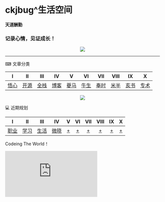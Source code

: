 # ckjbug^生活空间
**天道酬勤**  

### 记录心情，见证成长！

<div align="center">
    <img src="https://raw.githubusercontent.com/ckjbug/xiaokui/master/image/ckjbug.png"> 
</div>

------

⌨ 文章分类

|          Ⅰ           |       Ⅱ       |            Ⅲ            |              Ⅳ               |         Ⅴ          |      Ⅵ       |         Ⅶ          |         Ⅷ          |             Ⅸ              |       Ⅹ        |
| :------------------: | :-----------: | :---------------------: | :--------------------------: | :----------------: | :----------: | :----------------: | :----------------: | :------------------------: | :------------: |
| [悟心](https://github.com/ckjbug/xiaokui/blob/master/Record-mood/%E6%82%9F.md) | [开源](https://github.com/ckjbug/xiaokui/blob/master/Record-mood/%E5%BC%80%E6%BA%90%E7%94%9F%E6%80%81%20.md) | [全栈](https://github.com/ckjbug/xiaokui/blob/master/Record-mood/%E5%85%A8%E6%A0%88.md) | [博客](https://github.com/ckjbug/blog/blob/master/README.md) | [夔马](https://github.com/ckjbug/xiaokui/blob/master/kuima/%E5%A4%94%E9%A9%AC.md) | [牛生](https://github.com/ckjbug/xiaokui/blob/master/niusheng/%E7%89%9B%E7%94%9F.md) | [奉时](https://github.com/ckjbug/xiaokui/blob/master/fengshi/%E5%A5%89%E6%97%B6.md) | [米半](https://github.com/ckjbug/xiaokui/blob/master/miban/%E7%B1%B3%E5%8D%8A.md) | [亥书]() | [专术](https://github.com/ckjbug/xiaokui/issues/1) |

<div align="center">
    <img src="https://raw.githubusercontent.com/ckjbug/xiaokui/master/image/bloglogo.png"> 
</div>

💻 近期规划

|          Ⅰ           |       Ⅱ       |            Ⅲ            |              Ⅳ               |         Ⅴ          |      Ⅵ       |         Ⅶ          |         Ⅷ          |             Ⅸ              |       Ⅹ        |
| :------------------: | :-----------: | :---------------------: | :--------------------------: | :----------------: | :----------: | :----------------: | :----------------: | :------------------------: | :------------: |
| [职业](https://github.com/ckjbug/xiaokui/blob/master/Record-mood/%E6%82%9F.md) | [学习](https://github.com/ckjbug/xiaokui/blob/master/Record-mood/%E5%AD%A6%E4%B9%A0.md) | [生活](https://github.com/ckjbug/xiaokui/blob/master/Record-mood/%E7%94%9F%E6%B4%BB.md) | [微晓](https://github.com/ckjbug/xiaokui/issues/2) | [+]() | [+]() | [+]() | [+]() | [+]() | [+]() |


Codeing The World！

![[](https://ckjbug.cnblogs.com/)](https://www.easyicon.net/api/resizeApi.php?id=5323&size=72)
